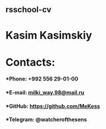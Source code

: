 ## rsschool-cv

# Kasim Kasimskiy

# Contacts:

#### \*Phone: +992 556 29-01-00

#### \*E-mail: milki_way.98@mail.ru

#### \*GitHub: https://github.com/MeKess

#### \*Telegram: @watcherofthesens

